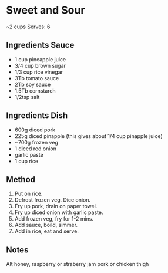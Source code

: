 # Sweet and Sour

~2 cups 
Serves: 6

## Ingredients Sauce

* 1 cup pineapple juice
* 3/4 cup brown sugar
* 1/3 cup rice vinegar
* 3Tb tomato sauce
* 2Tb soy sauce
* 1.5Tb cornstarch
* 1/2tsp salt

## Ingredients Dish

* 600g diced pork
* 225g diced pinapple (this gives about 1/4 cup pinapple juice)
* ~700g frozen veg
* 1 diced red onion
* garlic paste
* 1 cup rice

## Method

1. Put on rice.
2. Defrost frozen veg. Dice onion.
3. Fry up pork, drain on paper towel. 
4. Fry up diced onion with garlic paste. 
5. Add frozen veg, fry for 1-2 mins.
6. Add sauce, boild, simmer.
7. Add in rice, eat and serve.

## Notes

Alt honey, raspberry or straberry jam
pork or chicken thigh
